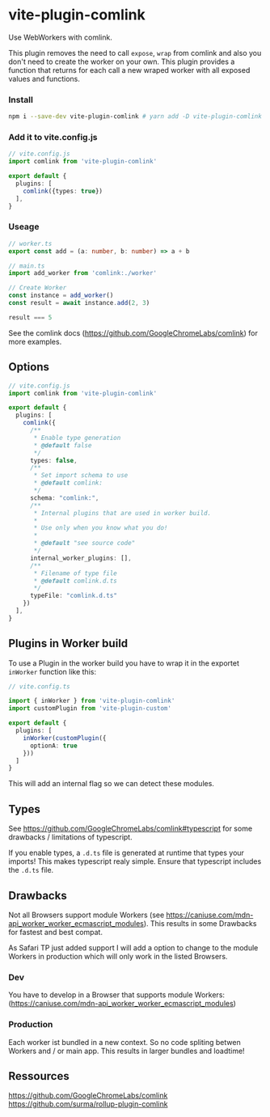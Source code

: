 # vite-plugin-comlink

Use WebWorkers with comlink. 

This plugin removes the need to call `expose`, `wrap` from comlink and also you don't need to create the worker on your own. This plugin provides a function that returns for each call a new wraped worker with all exposed values and functions.

### Install

```sh
npm i --save-dev vite-plugin-comlink # yarn add -D vite-plugin-comlink
```

### Add it to vite.config.js

```ts
// vite.config.js
import comlink from 'vite-plugin-comlink'

export default {
  plugins: [
    comlink({types: true})
  ],
}
```
### Useage
```ts
// worker.ts
export const add = (a: number, b: number) => a + b

// main.ts
import add_worker from 'comlink:./worker'

// Create Worker
const instance = add_worker()
const result = await instance.add(2, 3)

result === 5
```

See the comlink docs (https://github.com/GoogleChromeLabs/comlink) for more examples. 


## Options

```ts
// vite.config.js
import comlink from 'vite-plugin-comlink'

export default {
  plugins: [
    comlink({
      /**
       * Enable type generation
       * @default false
       */
      types: false,
      /**
       * Set import schema to use
       * @default comlink:
       */
      schema: "comlink:",
      /**
       * Internal plugins that are used in worker build.
       * 
       * Use only when you know what you do!
       * 
       * @default "see source code"
       */
      internal_worker_plugins: [],
      /**
       * Filename of type file
       * @default comlink.d.ts
       */
      typeFile: "comlink.d.ts"
    })
  ],
}
```

## Plugins in Worker build
To use a Plugin in the worker build you have to wrap it in the exportet `inWorker` function like this:

```ts
// vite.config.ts

import { inWorker } from 'vite-plugin-comlink'
import customPlugin from 'vite-plugin-custom'

export default {
  plugins: [
    inWorker(customPlugin({
      optionA: true
    }))
  ]
}
```

This will add an internal flag so we can detect these modules.


## Types
See https://github.com/GoogleChromeLabs/comlink#typescript for some drawbacks / limitations of typescript.

If you enable types, a `.d.ts` file is generated at runtime that types your imports! This makes typescript realy simple. Ensure that typescript includes the `.d.ts` file.

## Drawbacks
Not all Browsers support module Workers (see https://caniuse.com/mdn-api_worker_worker_ecmascript_modules). This results in some Drawbacks for fastest and best compat.

As Safari TP just added support I will add a option to change to the module Workers in production which will only work in the listed Browsers.

### Dev
You have to develop in a Browser that supports module Workers: (https://caniuse.com/mdn-api_worker_worker_ecmascript_modules)

### Production
Each worker ist bundled in a new context. So no code spliting betwen Workers and / or main app. This results in larger bundles and loadtime!

## Ressources
https://github.com/GoogleChromeLabs/comlink
https://github.com/surma/rollup-plugin-comlink
